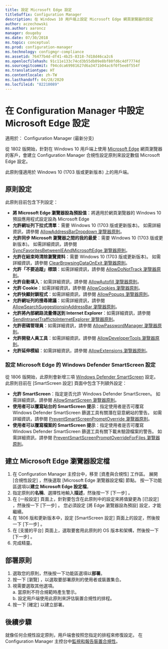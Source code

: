 ```yaml
---
title: 設定 Microsoft Edge 設定
titleSuffix: Configuration Manager
description: 在 Windows 10 用戶端上設定 Microsoft Edge 網頁瀏覽器的設定
author: aczechowski
ms.author: aaroncz
manager: dougeby
ms.date: 07/30/2018
ms.topic: conceptual
ms.prod: configuration-manager
ms.technology: configmgr-compliance
ms.assetid: 76477b4d-df41-4b25-8318-7d18d46ca2c6
ms.openlocfilehash: 91c11e133c74cd3b55db09e8bf80fd6c4df7774d
ms.sourcegitcommit: f94cdca69981627d6a3471b04ac6f0f5ee8f554f
ms.translationtype: HT
ms.contentlocale: zh-TW
ms.lasthandoff: 04/28/2020
ms.locfileid: "82210089"
---
```

# <a name="configure-microsoft-edge-settings-in-configuration-manager"></a>在 Configuration Manager 中設定 Microsoft Edge 設定

適用於：  Configuration Manager (最新分支)

<!-- 1357310 -->
從 1802 版開始，針對在 Windows 10 用戶端上使用 [Microsoft Edge](https://technet.microsoft.com/microsoft-edge/bb265256) 網頁瀏覽器的客戶，會建立 Configuration Manager 合規性設定原則來設定數個 Microsoft Edge 設定。 

此原則僅適用於 Windows 10 (1703 版或更新版本) 上的用戶端。 <!--511552-->


## <a name="policy-settings"></a>原則設定
此原則目前包含下列設定：
- **將 Microsoft Edge 瀏覽器設為預設值**：將適用於網頁瀏覽器的 Windows 10 預設應用程式設定設為 Microsoft Edge
- **允許網址列下拉式清單**：需要 Windows 10 (1703 版或更新版本)。 如需詳細資訊，請參閱 [AllowAddressBarDropdown 瀏覽器原則](/windows/client-management/mdm/policy-csp-browser#browser-allowaddressbardropdown)。
- **允許同步 Microsoft 瀏覽器之間的我的最愛**：需要 Windows 10 (1703 版或更新版本)。 如需詳細資訊，請參閱 [SyncFavoritesBetweenIEAndMicrosoftEdge 瀏覽器原則](/windows/client-management/mdm/policy-csp-browser#browser-syncfavoritesbetweenieandmicrosoftedge)。
- **允許在結束時清除瀏覽資料**：需要 Windows 10 (1703 版或更新版本)。 如需詳細資訊，請參閱 [ClearBrowsingDataOnExit 瀏覽器原則](/windows/client-management/mdm/policy-csp-browser#browser-clearbrowsingdataonexit)。
- **允許「不要追蹤」標頭**：如需詳細資訊，請參閱 [AllowDoNotTrack 瀏覽器原則](/windows/client-management/mdm/policy-csp-browser#browser-allowdonottrack)。
- **允許自動填入**：如需詳細資訊，請參閱 [AllowAutofill 瀏覽器原則](/windows/client-management/mdm/policy-csp-browser#browser-allowautofill)。
- **允許 Cookie**：如需詳細資訊，請參閱 [AllowCookies 瀏覽器原則](/windows/client-management/mdm/policy-csp-browser#browser-allowcookies)。
- **允許快顯封鎖程式**：如需詳細資訊，請參閱 [AllowPopups 瀏覽器原則](/windows/client-management/mdm/policy-csp-browser#browser-allowpopups)。
- **允許網址列的搜尋建議**：如需詳細資訊，請參閱 [AllowSearchSuggestionsinAddressBar 瀏覽器原則](/windows/client-management/mdm/policy-csp-browser#browser-allowsearchsuggestionsinaddressbar)。
- **允許將內部網路流量傳送到 Internet Explorer**：如需詳細資訊，請參閱 [SendIntranetTraffictoInternetExplorer 瀏覽器原則](/windows/client-management/mdm/policy-csp-browser#browser-sendintranettraffictointernetexplorer)。
- **允許密碼管理員**：如需詳細資訊，請參閱 [AllowPasswordManager 瀏覽器原則](/windows/client-management/mdm/policy-csp-browser#browser-allowpasswordmanager)。
- **允許開發人員工具**：如需詳細資訊，請參閱 [AllowDeveloperTools 瀏覽器原則](/windows/client-management/mdm/policy-csp-browser#browser-allowdevelopertools)。
- **允許延伸模組**：如需詳細資訊，請參閱 [AllowExtensions 瀏覽器原則](/windows/client-management/mdm/policy-csp-browser#browser-allowextensions)。


### <a name="configure-windows-defender-smartscreen-settings-for-microsoft-edge"></a>設定 Microsoft Edge 的 Windows Defender SmartScreen 設定
<!--1353701-->
從 1806 版開始，此原則會新增三項 [Windows Defender SmartScreen](https://docs.microsoft.com/windows/security/threat-protection/microsoft-defender-smartscreen/microsoft-defender-smartscreen-overview) 設定。 此原則目前在 [SmartScreen 設定]  頁面中包含下列額外設定：

- **允許 SmartScreen**：指定是否允許 Windows Defender SmartScreen。 如需詳細資訊，請參閱 [AllowSmartScreen 瀏覽器原則](https://docs.microsoft.com/windows/client-management/mdm/policy-csp-browser#browser-allowsmartscreen)。
- **使用者可以覆寫站台的 SmartScreen 提示**：指定使用者是否可覆寫 Windows Defender SmartScreen 篩選工具有關潛在惡意網站的警告。 如需詳細資訊，請參閱 [PreventSmartScreenPromptOverride 瀏覽器原則](https://docs.microsoft.com/windows/client-management/mdm/policy-csp-browser#browser-preventsmartscreenpromptoverride)。
- **使用者可以覆寫檔案的 SmartScreen 提示**：指定使用者是否可覆寫 Windows Defender SmartScreen 篩選工具有關下載未驗證檔案的警告。 如需詳細資訊，請參閱 [PreventSmartScreenPromptOverrideForFiles 瀏覽器原則](https://docs.microsoft.com/windows/client-management/mdm/policy-csp-browser#browser-preventsmartscreenpromptoverrideforfiles)。



## <a name="create-the-microsoft-edge-browser-profile"></a>建立 Microsoft Edge 瀏覽器設定檔

1. 在 Configuration Manager 主控台中，移至 [資產與合規性]  工作區。 展開 [合規性設定]  ，然後選取 [Microsoft Edge 瀏覽器設定檔]  節點。 按一下功能區選項以**建立 Microsoft Edge 設定檔**。
2. 指定原則的**名稱**、選擇性地輸入**描述**，然後按一下 [下一步]  。
3. 在 [一般設定]  頁面上，針對要包含在此原則中的設定來將值變更為 [已設定]  ，然後按一下 [下一步]  。 您必須設定 [將 Edge 瀏覽器設為預設]  設定，才能繼續。
4. 在 1806 版和更新版本中，設定 [SmartScreen 設定]  頁面上的設定，然後按一下 [下一步]  。 
5. 在 [支援的平台]  頁面上，選取要套用此原則的 OS 版本和架構，然後按一下 [下一步]  。 
6. 完成精靈。



## <a name="deploy-the-policy"></a>部署原則

1. 選取您的原則，然後按一下功能區選項以**部署**。
2. 按一下 [瀏覽]  ，以選取要部署原則的使用者或裝置集合。 
3. 視需要選取其他選項。  
     a. 當原則不符合規範時產生警示。  
     b. 設定用戶端使用此原則來評估裝置合規性的排程。 
4. 按一下 [確定]  以建立部署。



## <a name="next-steps"></a>後續步驟

就像任何合規性設定原則，用戶端會按照您指定的排程來修復設定。 在 Configuration Manager 主控台中[監視和報告裝置合規性](monitor-compliance-settings.md)。

